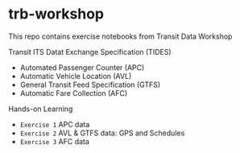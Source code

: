 # trb-workshop
This repo contains exercise notebooks from Transit Data Workshop

Transit ITS Datat Exchange Specification (TIDES)
- Automated Passenger Counter (APC)
- Automatic Vehicle Location (AVL)
- General Transit Feed Specification (GTFS)
- Automatic Fare Collection (AFC)

Hands-on Learning
- `Exercise 1` APC data
- `Exercise 2` AVL & GTFS data: GPS and Schedules
- `Exercise 3` AFC data
